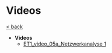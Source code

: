 # Videos

[< back](../B-REE-ET1.md)

- __Videos__
  - [ET1_video_05a_Netzwerkanalyse 1](./ET1_Video_05a.md)
